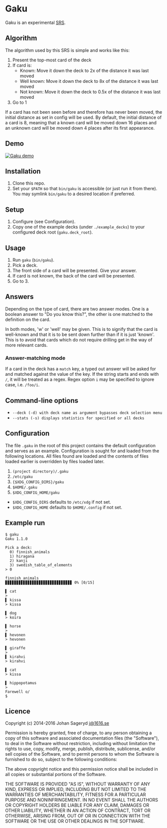 # Gaku
Gaku is an experimental
[SRS](https://en.wikipedia.org/wiki/Spaced_repetition#Software).

## Algorithm
The algorithm used by this SRS is simple and works like this:

1. Present the top-most card of the deck
2. If card is:
     - Known: Move it down the deck to 2x of the distance it was last moved
     - Well known: Move it down the deck to 8x of the distance it was last moved
     - Not known: Move it down the deck to 0.5x of the distance it was last moved
3. Go to 1

If a card has not been seen before and therefore has never been moved, the
initial distance as set in config will be used. By default, the initial distance
of a card is 8, meaning that a known card will be moved down 16 places and an
unknown card will be moved down 4 places after its first appearance.

## Demo
[![Gaku demo](https://asciinema.org/a/cq4o27wpy1hngvp9ploeffcmt.png)](https://asciinema.org/a/cq4o27wpy1hngvp9ploeffcmt?autoplay=1)

## Installation
1. Clone this repo.
2. Set your `$PATH` so that `bin/gaku` is accessible (or just run it from
   there). You may symlink `bin/gaku` to a desired location if preferred.

## Setup
1. Configure (see Configuration).
2. Copy one of the example decks (under `./example_decks`) to your configured
   deck root (`gaku.deck_root`).

## Usage
1. Run `gaku` (`bin/gaku`).
2. Pick a deck.
3. The front side of a card will be presented. Give your answer.
4. If card is not known, the back of the card will be presented.
5. Go to 3.

## Answers
Depending on the type of card, there are two answer modes. One is a boolean
answer to "Do you know this?", the other is one matched to the definition on
the card.

In both modes, 'w' or 'well' may be given. This is to signify that the card is
well-known and that it is to be sent down further than if it is just 'known'.
This is to avoid that cards which do not require drilling get in the way of
more relevant cards.

### Answer-matching mode
If a card in the deck has a `match` key, a typed out answer will be asked for
and matched against the value of the key. If the string starts and ends with
`/`, it will be treated as a regex. Regex option `i` may be specified to ignore
case, i.e. `/foo/i`.

## Command-line options
* `--deck (-d) with deck name as argument bypasses deck selection menu`
* `--stats (-s) displays statistics for specified or all decks`

## Configuration
The file `.gaku` in the root of this project contains the default configuration
and serves as an example. Configuration is sought for and loaded from the
following locations. All files found are loaded and the contents of files loaded
earlier is overridden by files loaded later.

1. `(project directory)/.gaku`
2. `/etc/gaku`
3. `{$XDG_CONFIG_DIRS}/gaku`
4. `$HOME/.gaku`
5. `$XDG_CONFIG_HOME/gaku`

* `$XDG_CONFIG_DIRS` defaults to `/etc/xdg` if not set.
* `$XDG_CONFIG_HOME` defaults to `$HOME/.config` if not set.

## Example run
    $ gaku
    Gaku 1.1.0

    Pick a deck:
      0) finnish_animals
      1) hiragana
      2) kanji
      3) swedish_table_of_elements
    > 0

    finnish_animals
    ▊▊▊▊▊▊▊▊▊▊▊▊▊▊▊▊▊▊▊▊▊▊▊▊▊▊▊▊▊▊ 0% [0/15]

    ▌ cat
    >
    ▌ kissa
    > kissa

    ▌ dog
    > koira

    ▌ horse
    >
    ▌ hevonen
    > hevonen

    ▌ giraffe
    >
    ▌ kirahvi
    > kirahvi

    ▌ cat
    > kissa

    ▌ hippopotamus
    >
    Farewell o/
    $

## Licence
Copyright (c) 2014-2016 Johan Sageryd <j@1616.se>

Permission is hereby granted, free of charge, to any person obtaining a copy
of this software and associated documentation files (the "Software"), to deal
in the Software without restriction, including without limitation the rights
to use, copy, modify, merge, publish, distribute, sublicense, and/or sell
copies of the Software, and to permit persons to whom the Software is
furnished to do so, subject to the following conditions:

The above copyright notice and this permission notice shall be included in
all copies or substantial portions of the Software.

THE SOFTWARE IS PROVIDED "AS IS", WITHOUT WARRANTY OF ANY KIND, EXPRESS OR
IMPLIED, INCLUDING BUT NOT LIMITED TO THE WARRANTIES OF MERCHANTABILITY,
FITNESS FOR A PARTICULAR PURPOSE AND NONINFRINGEMENT. IN NO EVENT SHALL THE
AUTHORS OR COPYRIGHT HOLDERS BE LIABLE FOR ANY CLAIM, DAMAGES OR OTHER
LIABILITY, WHETHER IN AN ACTION OF CONTRACT, TORT OR OTHERWISE, ARISING FROM,
OUT OF OR IN CONNECTION WITH THE SOFTWARE OR THE USE OR OTHER DEALINGS IN
THE SOFTWARE.

